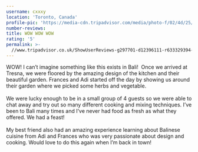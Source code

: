 ```yaml
---
username: cxxxy
location: 'Toronto, Canada'
profile-pic: 'https://media-cdn.tripadvisor.com/media/photo-f/02/4d/25/6a/cindy-a.jpg'
number-reviews:
title: WOW WOW WOW
rating: '5'
permalink: >-
  //www.tripadvisor.co.uk/ShowUserReviews-g297701-d12396111-r633329394-Tresna_Bali_Cooking_School-Ubud_Gianyar_Bali.html
---
```


WOW! I can’t imagine something like this exists in Bali!  Once we arrived at Tresna, we were floored by the amazing design of the kitchen and their beautiful garden. Frances and Adi started off the day by showing us around their garden where we picked some herbs and vegetable. <br><br>We were lucky enough to be in a small group of 4 guests so we were able to chat away and try out so many different cooking and mixing techniques. I’ve been to Bali many times and I’ve never had food as fresh as what they offered. We had a feast! <br><br>My best friend also had an amazing experience learning about Balinese cuisine from Adi and Frances who was very passionate about design and cooking. Would love to do this again when I’m back in town!